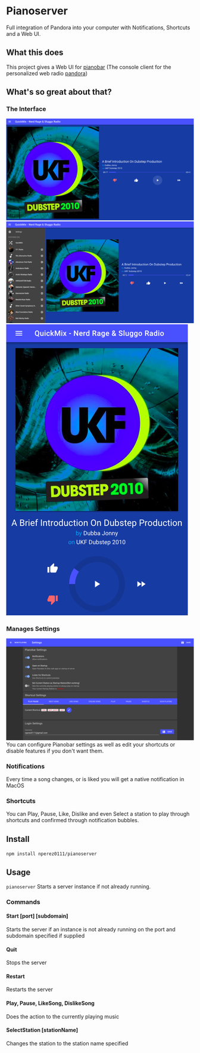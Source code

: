 # Pianoserver
Full integration of Pandora into your computer with Notifications, Shortcuts and a Web UI.

## What this does
This project gives a Web UI for [pianobar](https://github.com/PromyLOPh/pianobar) (The console client for the personalized web radio [pandora](https://pandora.com))
## What's so great about that?
### The Interface
![Horizontal Player Interface](screenshots/horizontal.png)
![Sidepanel Horizontal Player Interface](screenshots/sidepanel.png)
![Vertical Player Interface](screenshots/vertical.png)
### Manages Settings
![Settings Interface](screenshots/settings.png)
You can configure Pianobar settings as well as edit your shortcuts or disable features if you don't want them.
### Notifications
Every time a song changes, or is liked you will get a native notification in MacOS
### Shortcuts 
You can Play, Pause, Like, Dislike and even Select a station to play through shortcuts and confirmed through notification bubbles.

## Install
```npm install nperez0111/pianoserver```
## Usage
```pianoserver```
Starts a server instance if not already running.
### Commands
#### Start [port] [subdomain]
Starts the server if an instance is not already running on the port and subdomain specified if supplied
#### Quit
Stops the server
#### Restart
Restarts the server
#### Play, Pause, LikeSong, DislikeSong
Does the action to the currently playing music
#### SelectStation [stationName]
Changes the station to the station name specified
